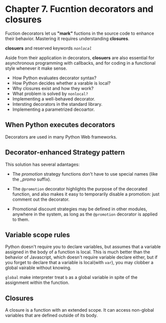 # Chapter 7. Fucntion decorators and closures

Fuction decorators let us **"mark"** fuctions in the source code to enhance their behavior. Mastering it requires understanding **closures**.

**closuers** and reserved keywords *`nonlocal`*

Aside from their application in decorators, **closuers** are also essential for asynchronous programming with callbacks, and for coding in a functional style whenever it make sense.

* How Python evaluates decorator syntax?
* How Python decides whether a varable is local?
* Why closures exist and how they work?
* What problem is solved by `nonlocal?`
* Implementing a well-behaved decorator.
* Intersting decorators in the standard library.
* Implementing a parametrized decoartor.

## When Python executes decorators

Decorators are used in many Python Web frameworks.


## Decorator-enhanced Strategy pattern
This solution has several adantages:
* The *promotion* strategy functions don't have to use special names (like the *_promo* suffix).

* The `@promotion` decorator highlights the purpose of the decorated function, and also makes it
easy to temporarily disable a promotion: just comment out the decorator.

* Promotional discount strategies may be defined in other modules, anywhere in the system, 
as long as the `@promotion` decorator is applied to them.


## Variable scope rules
Python doesn't require you to declare variables, but assumes that a variable assigned in the body 
of a function is local. This is much better than the behavior of Javascript, which doesn't require 
variable declare either, but if you forget to declare that a variable is local(with `var`), you may 
clobber a global vairable without knowing.

`global` make interpreter treat `b` as a global variable in spite of the assignment within the function.


## Closures
A closure is a function with an extended scope. It can access non-global variables that are defined outside 
of its body.